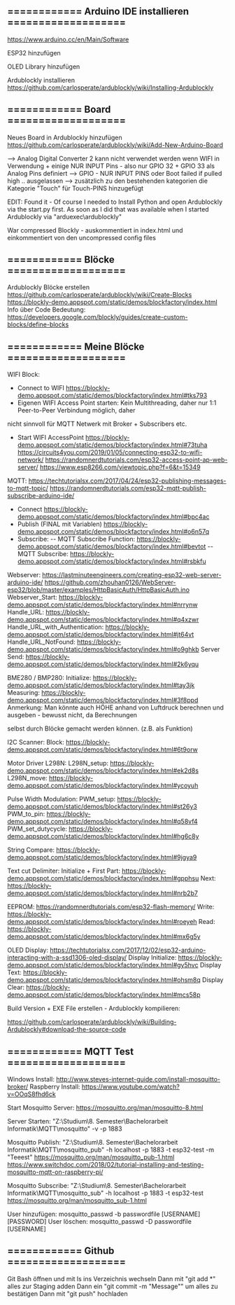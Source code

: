 ﻿## ============ Arduino IDE installieren ===================

https://www.arduino.cc/en/Main/Software

ESP32 hinzufügen

OLED Library hinzufügen

Ardublockly installieren
https://github.com/carlosperate/ardublockly/wiki/Installing-Ardublockly


## ============ Board ===================

Neues Board in Ardublockly hinzufügen
https://github.com/carlosperate/ardublockly/wiki/Add-New-Arduino-Board

--> Analog Digital Converter 2 kann nicht verwendet werden wenn WIFI in Verwendung
	+ einige NUR INPUT Pins - also nur GPIO 32 + GPIO 33 als Analog Pins definiert
--> GPIO - NUR INPUT PINS oder Boot failed if pulled high .. ausgelassen
--> zusätzlich zu den bestehenden kategorien die Kategorie "Touch" für Touch-PINS hinzugefügt	

EDIT: Found it - Of course I needed to Install Python and open Ardublockly via the start.py first.
As soon as I did that was available when I started Ardublockly via "arduexec\ardublockly"

War compressed Blockly - auskommentiert in index.html und einkommentiert von den uncompressed config files

## ============ Blöcke ===================

Ardublockly Blöcke erstellen
https://github.com/carlosperate/ardublockly/wiki/Create-Blocks
https://blockly-demo.appspot.com/static/demos/blockfactory/index.html
Info über Code Bedeutung: https://developers.google.com/blockly/guides/create-custom-blocks/define-blocks

## ============ Meine Blöcke ===================

WIFI Block:
- Connect to WIFI https://blockly-demo.appspot.com/static/demos/blockfactory/index.html#tks793
- Eigenen WIFI Access Point starten: Kein Multithreading, daher nur 1:1 Peer-to-Peer Verbindung möglich, daher 

nicht sinnvoll für MQTT Netwerk mit Broker + Subscribers etc.
- Start WIFI AccessPoint https://blockly-demo.appspot.com/static/demos/blockfactory/index.html#73tuha
	https://circuits4you.com/2019/01/05/connecting-esp32-to-wifi-network/
	https://randomnerdtutorials.com/esp32-access-point-ap-web-server/
	https://www.esp8266.com/viewtopic.php?f=6&t=15349	

MQTT: https://techtutorialsx.com/2017/04/24/esp32-publishing-messages-to-mqtt-topic/
https://randomnerdtutorials.com/esp32-mqtt-publish-subscribe-arduino-ide/
- Connect https://blockly-demo.appspot.com/static/demos/blockfactory/index.html#bpc4ac
- Publish (FINAL mit Variablen) https://blockly-demo.appspot.com/static/demos/blockfactory/index.html#o6n57q
- Subscribe:
-- MQTT Subscribe Function: https://blockly-demo.appspot.com/static/demos/blockfactory/index.html#bevtot
-- MQTT Subscribe: https://blockly-demo.appspot.com/static/demos/blockfactory/index.html#rsbkfu

Webserver:
https://lastminuteengineers.com/creating-esp32-web-server-arduino-ide/
https://github.com/zhouhan0126/WebServer-esp32/blob/master/examples/HttpBasicAuth/HttpBasicAuth.ino
Webserver_Start: https://blockly-demo.appspot.com/static/demos/blockfactory/index.html#nrrynw
Handle_URL: https://blockly-demo.appspot.com/static/demos/blockfactory/index.html#q4xzwr
Handle_URL_with_Authentication: https://blockly-demo.appspot.com/static/demos/blockfactory/index.html#jt64vt
Handle_URL_NotFound: https://blockly-demo.appspot.com/static/demos/blockfactory/index.html#o9ghkb
Server Send: https://blockly-demo.appspot.com/static/demos/blockfactory/index.html#2k6yqu

BME280 / BMP280:
Initialize: https://blockly-demo.appspot.com/static/demos/blockfactory/index.html#tay3jk
Measuring: https://blockly-demo.appspot.com/static/demos/blockfactory/index.html#3f8ppd
Anmerkung: Man könnte auch HÖHE anhand von Luftdruck berechnen und ausgeben - bewusst nicht, da Berechnungen 

selbst durch Blöcke gemacht werden können. (z.B. als Funktion)

I2C Scanner:
Block: https://blockly-demo.appspot.com/static/demos/blockfactory/index.html#6t9orw

Motor Driver L298N:
L298N_setup: https://blockly-demo.appspot.com/static/demos/blockfactory/index.html#ek2d8s
L298N_move: https://blockly-demo.appspot.com/static/demos/blockfactory/index.html#ycoyuh

Pulse Width Modulation:
PWM_setup: https://blockly-demo.appspot.com/static/demos/blockfactory/index.html#st26y3
PWM_to_pin: https://blockly-demo.appspot.com/static/demos/blockfactory/index.html#q58vf4
PWM_set_dutycycle: https://blockly-demo.appspot.com/static/demos/blockfactory/index.html#hg6c8y

String Compare:
https://blockly-demo.appspot.com/static/demos/blockfactory/index.html#9jgya9

Text cut Delimiter: 
Initialize + First Part: https://blockly-demo.appspot.com/static/demos/blockfactory/index.html#gpphsu
Next: https://blockly-demo.appspot.com/static/demos/blockfactory/index.html#nrb2b7

EEPROM:
https://randomnerdtutorials.com/esp32-flash-memory/
Write: https://blockly-demo.appspot.com/static/demos/blockfactory/index.html#roeyeh
Read: https://blockly-demo.appspot.com/static/demos/blockfactory/index.html#mx6g5y

OLED Display:
https://techtutorialsx.com/2017/12/02/esp32-arduino-interacting-with-a-ssd1306-oled-display/
Display Initialize: https://blockly-demo.appspot.com/static/demos/blockfactory/index.html#gy5hvc
Display Text: https://blockly-demo.appspot.com/static/demos/blockfactory/index.html#ohsm8q
Display Clear: https://blockly-demo.appspot.com/static/demos/blockfactory/index.html#mcs58p


Build Version + EXE File erstellen - Ardublockly kompilieren: 

https://github.com/carlosperate/ardublockly/wiki/Building-Ardublockly#download-the-source-code

## ============ MQTT Test ===================

Windows Install: http://www.steves-internet-guide.com/install-mosquitto-broker/
Raspberry Install: https://www.youtube.com/watch?v=OOqS8fhd6ck

Start Mosquitto Server: https://mosquitto.org/man/mosquitto-8.html

Server Starten: "Z:\Studium\8. Semester\Bachelorarbeit Informatik\MQTT\mosquitto" -v -p 1883

Mosquitto Publish: "Z:\Studium\8. Semester\Bachelorarbeit Informatik\MQTT\mosquitto_pub" -h localhost -p 1883 -t esp32-test -m "Teeest"
https://mosquitto.org/man/mosquitto_pub-1.html
https://www.switchdoc.com/2018/02/tutorial-installing-and-testing-mosquitto-mqtt-on-raspberry-pi/

Mosquitto Subscribe: "Z:\Studium\8. Semester\Bachelorarbeit Informatik\MQTT\mosquitto_sub" -h localhost -p 1883 -t esp32-test
https://mosquitto.org/man/mosquitto_sub-1.html 

User hinzufügen: mosquitto_passwd -b passwordfile [USERNAME] [PASSWORD]
User löschen: mosquitto_passwd -D passwordfile [USERNAME]

## ============ Github ===================

Git Bash öffnen und mit ls ins Verzeichnis wechseln
Dann mit "git add *" alles zur Staging adden
Dann ein "git commit -m "Message"" um alles zu bestätigen
Dann mit "git push" hochladen
